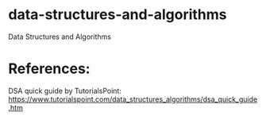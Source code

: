 # data-structures-and-algorithms
Data Structures and Algorithms

# References:
DSA quick guide by TutorialsPoint: https://www.tutorialspoint.com/data_structures_algorithms/dsa_quick_guide.htm
